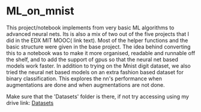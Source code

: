 # ML_on_mnist
This project/notebook implements from very basic ML algorithms to advanced neural nets. Its is also a mix of two out of the five projects that I did in the EDX MIT MOOC( link text). Most of the helper functions and the basic structure were given in the base project. The idea behind converting this to a notebook was to make it more organised, readable and runnable off the shelf, and to add the support of gpus so that the neural net based models work faster. In addition to trying on the Mnist digit dataset, we also tried the neural net based models on an extra fashion based dataset for binary classification. This explores the nn's performance when augmentations are done and when augmentations are not done.

Make sure that the 'Datasets' folder is there, if not try accessing using my drive link: [Datasets](https://drive.google.com/drive/folders/1VVqQYumByJ8iSuJ5G-rz4epEu-IQWDLH?usp=sharing)
